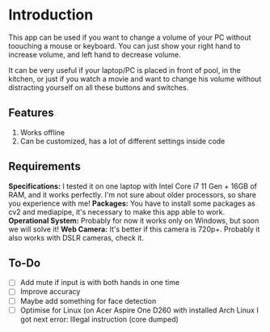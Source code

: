 # Introduction

This app can be used if you want to change a volume of your PC without toouching a mouse or keyboard. You can just show your right hand to increase volume, and left hand to decrease volume.

It can be very useful if your laptop/PC is placed in front of pool, in the kitchen, or just if you watch a movie and want to change his volume without distracting yourself on all these buttons and switches.

## Features

1. Works offline
2. Can be customized, has a lot of different settings inside code

## Requirements

**Specifications:** I tested it on one laptop with Intel Core i7 11 Gen + 16GB of RAM, and it works perfectly. I'm not sure about older processors, so share you experience with me!
**Packages:** You have to install some packages as cv2 and mediapipe, it's necessary to make this app able to work.
**Operational System:** Probably for now it works only on Windows, but soon we will solve it!
**Web Camera:** It's better if this camera is 720p+. Probably it also works with DSLR cameras, check it.

## To-Do

- [ ] Add mute if input is with both hands in one time
- [ ] Improve accuracy
- [ ] Maybe add something for face detection
- [ ] Optimise for Linux (on Acer Aspire One D260 with installed Arch Linux I got next error: Illegal instruction (core dumped)
